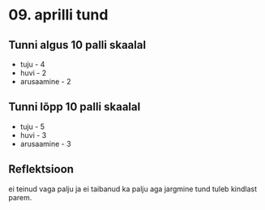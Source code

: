 # 09. aprilli tund

## Tunni algus 10 palli skaalal

-   tuju - 4
-   huvi - 2
-   arusaamine - 2

## Tunni lõpp 10 palli skaalal

-   tuju - 5
-   huvi - 3
-   arusaamine - 3

## Reflektsioon

ei teinud vaga palju ja ei taibanud ka palju aga jargmine tund tuleb kindlast parem.
